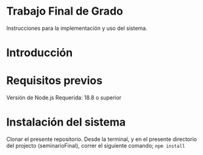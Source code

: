 # Trabajo Final de Grado
Instrucciones para la implementación y uso del sistema.

# Introducción

# Requisitos previos
Versión de Node.js Requerida: 18.8 o superior

# Instalación del sistema
Clonar el presente repositorio.
Desde la terminal, y en el presente directorio del projecto (seminarioFinal), correr el siguiente comando;
```npm install```
